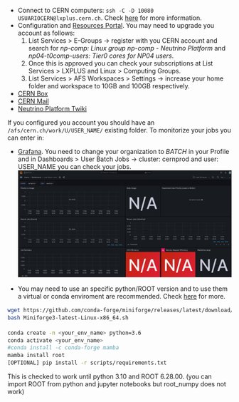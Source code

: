 * Connect to CERN computers: `ssh -C -D 10080 USUARIOCERN@lxplus.cern.ch`. Check [here](https://indico.cern.ch/event/1206471/contributions/5157610/attachments/2555218/4403029/Bash-Python%20Intro%20Starterkit%202022.pdf) for more information.
* Configuration and [Resources Portal](https://resources.web.cern.ch/resources/). You may need to upgrade you account as follows:
    1. List Services > E-Groups -> register with you CERN account and search for _np-comp: Linux group np-comp - Neutrino Platform_ and _np04-t0comp-users: Tier0 cores for NP04 users_.
    2. Once this is approved you can check your subscriptions at List Services > LXPLUS and Linux > Computing Groups.
    3. List Services > AFS Workspaces > Settings -> increase your home folder and workspace to 10GB and 100GB respectively.
* [CERN Box](https://auth.cern.ch/auth/realms/cern/protocol/openid-connect/auth?client_id=cernbox-service&redirect_uri=https%3A%2F%2Fcernbox.cern.ch%2Foidc-callback.html&response_type=code&scope=openid+profile+email&state=4ad736181b2e46d0ad608b9a36a73f63&code_challenge=paEeVlNmOzgajMrzI_11RL8JSDEgzMEYGQCddJrkIBk&code_challenge_method=S256&response_mode=query)
* [CERN Mail](https://auth.cern.ch/auth/realms/cern/protocol/openid-connect/auth?response_type=code&scope=openid%20email&client_id=webframeworks-webeos-mailservices-docs&state=6WbPMjWuR60rE3OXc_dDVlFQFKU&redirect_uri=https%3A%2F%2Fmailservices.docs.cern.ch%2Foidc%2Fcallback&nonce=pYiBM92zHoLiAAce3CX4vhPCJmvwMjFo5-5Ov0-NJm8)
* [Neutrino Platform Twiki](https://twiki.cern.ch/twiki/bin/view/CENF/CENFStorageAtCERN#How_to_access_Neutrino_Platform)

If you configured you account you should have an `/afs/cern.ch/work/U/USER_NAME/` existing folder. To monitorize your jobs you can enter in:

* [Grafana](https://monit-grafana.cern.ch/dashboards). You need to change  your organization to *BATCH* in your Profile and in Dashboards > User Batch Jobs -> cluster: cernprod and user: USER_NAME you can check your jobs.
![Alt text](grafana.png)

* You may need to use an specific python/ROOT version and to use them a virtual or conda enviroment are recommended. Check [here](https://abpcomputing.web.cern.ch/guides/python_inst/) for more.
```bash
wget https://github.com/conda-forge/miniforge/releases/latest/download/Miniforge3-Linux-x86_64.sh
bash Miniforge3-latest-Linux-x86_64.sh

conda create -n <your_env_name> python=3.6
conda activate <your_env_name>
#conda install -c conda-forge mamba
mamba install root
[OPTIONAL] pip install -r scripts/requirements.txt
```
This is checked to work until python 3.10 and ROOT 6.28.00. (you can import ROOT from python and jupyter notebooks but root_numpy does not work)